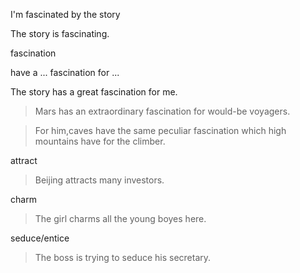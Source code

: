 
I'm fascinated by the story

The story is fascinating.

fascination

have a ... fascination for ...

The story has a great fascination for me.

>Mars has an extraordinary fascination for would-be voyagers.

>For him,caves have the same peculiar fascination which high mountains have for the climber.


attract

>Beijing attracts many investors.

charm

>The girl charms all the young boyes here.


seduce/entice

>The boss is trying to seduce his secretary.

